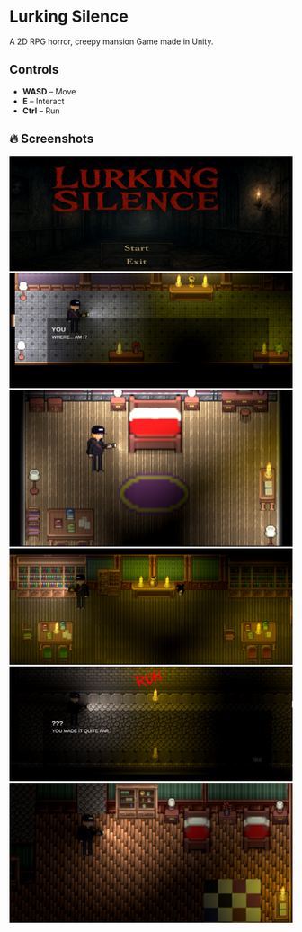 # Lurking Silence


A 2D RPG horror, creepy mansion Game  made in Unity.


## Controls
- **WASD** – Move  
- **E** – Interact  
- **Ctrl** – Run




## 🔥 Screenshots

![Main Menu](screenshots/Title_Page.png)
![Gameplay](screenshots/gameplay_01.png)![Gameplay](screenshots/gameplay_02.png)
![Gameplay](screenshots/gameplay_03.png)![Gameplay](screenshots/gameplay_04.png)
![Gameplay](screenshots/gameplay_05.png)
